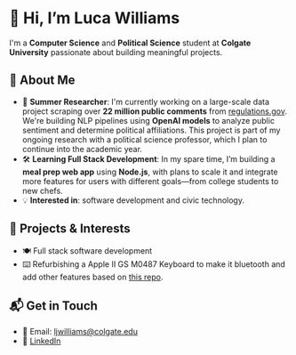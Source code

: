 # 👋 Hi, I’m Luca Williams

I'm a **Computer Science** and **Political Science** student at **Colgate University** passionate about building meaningful projects.

## 🧠 About Me
- 🔬 **Summer Researcher**: I'm currently working on a large-scale data project scraping over **22 million public comments** from [regulations.gov](https://www.regulations.gov/). We're building NLP pipelines using **OpenAI models** to analyze public sentiment and determine political affiliations. This project is part of my ongoing research with a political science professor, which I plan to continue into the academic year.
- 🛠 **Learning Full Stack Development**: In my spare time, I’m building a **meal prep web app** using **Node.js**, with plans to scale it and integrate more features for users with different goals—from college students to new chefs.
- 💡 **Interested in**: software development and civic technology. 

## 🚀 Projects & Interests
- 🍽️ Full stack software development
- ⌨️ Refurbishing a Apple II GS M0487 Keyboard to make it bluetooth and add other features based on [this repo](https://github.com/mattchesters/zmk-apple-desktop-bus-keyboard).

## 📬 Get in Touch
- 📧 Email: [ljwilliams@colgate.edu](mailto:ljwilliams@colgate.edu)  
- 💼 [LinkedIn](https://www.linkedin.com/in/luca-j-williams/)
